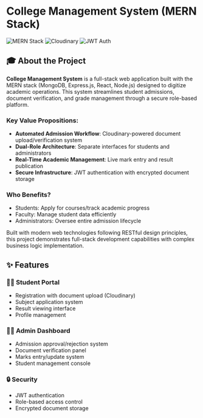 # College Management System (MERN Stack)

![MERN Stack](https://img.shields.io/badge/MERN-Full%20Stack-blue)
![Cloudinary](https://img.shields.io/badge/Cloudinary-Document%20Storage-green)
![JWT Auth](https://img.shields.io/badge/Auth-JWT%20Secure-orange)

## 🎓 About the Project

**College Management System** is a full-stack web application built with the MERN stack (MongoDB, Express.js, React, Node.js) designed to digitize academic operations. This system streamlines student admissions, document verification, and grade management through a secure role-based platform.

### Key Value Propositions:
- **Automated Admission Workflow**: Cloudinary-powered document upload/verification system
- **Dual-Role Architecture**: Separate interfaces for students and administrators
- **Real-Time Academic Management**: Live mark entry and result publication
- **Secure Infrastructure**: JWT authentication with encrypted document storage

### Who Benefits?
- Students: Apply for courses/track academic progress
- Faculty: Manage student data efficiently
- Administrators: Oversee entire admission lifecycle

Built with modern web technologies following RESTful design principles, this project demonstrates full-stack development capabilities with complex business logic implementation.
## ✨ Features

### 👨‍🎓 Student Portal
- Registration with document upload (Cloudinary)
- Subject application system
- Result viewing interface
- Profile management

### 👨‍💼 Admin Dashboard
- Admission approval/rejection system
- Document verification panel
- Marks entry/update system
- Student management console

### 🔒 Security
- JWT authentication
- Role-based access control
- Encrypted document storage

